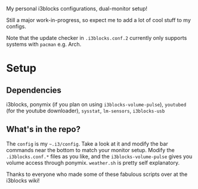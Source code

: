 My personal i3blocks configurations, dual-monitor setup!

Still a major work-in-progress, so expect me to add a lot of cool stuff to my configs.

Note that the update checker in `.i3blocks.conf.2` currently only supports systems with `pacman` e.g. Arch.
# Setup

## Dependencies
i3blocks, ponymix (if you plan on using `i3blocks-volume-pulse`), `youtubed` (for the youtube downloader), `sysstat`, `lm-sensors`, `i3blocks-usb`  

## What's in the repo?
The `config` is my `~.i3/config`. Take a look at it and modify the bar commands near the bottom to match your monitor setup. Modify the `.i3blocks.conf.*` files as you like, and the `i3blocks-volume-pulse` gives you volume access through ponymix. `weather.sh` is pretty self explanatory.


Thanks to everyone who made some of these fabulous scripts over at the i3blocks wiki!
